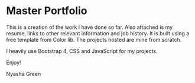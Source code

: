 # Master Portfolio
This is a creation of the work I have done so far. Also attached is my resume, links to other relevant information and job history.  It is built using a free template from Color lib.  The projects hosted are mine from scratch.  

I heavily use Bootstrap 4, CSS and JavaScript for my projects.  

Enjoy!

Nyasha Green

